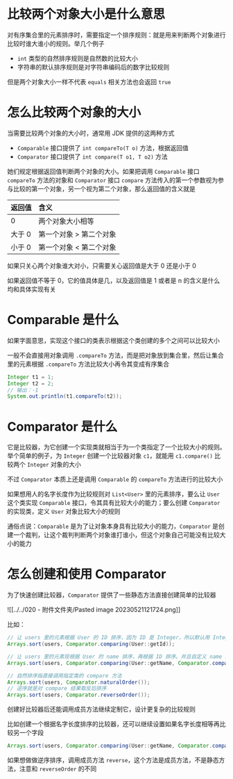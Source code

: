 
# 比较两个对象大小是什么意思

对有序集合里的元素排序时，需要指定一个排序规则：就是用来判断两个对象进行比较时谁大谁小的规则。举几个例子

- `int` 类型的自然排序规则是自然数的比较大小
- 字符串的默认排序规则是对字符串编码后的数字比较规则

但是两个对象大小一样不代表 `equals` 相关方法也会返回 `true`


# 怎么比较两个对象的大小

当需要比较两个对象的大小时，通常用 JDK 提供的这两种方式

- `Comparable` 接口提供了 `int compareTo(T o)` 方法，根据返回值
- `Comparator` 接口提供了 `int compare(T o1, T o2)` 方法

她们规定根据返回值判断两个对象的大小。如果把调用 `Comparable` 接口 `compareTo` 方法的对象和 `Comparator` 接口 `compare` 方法传入的第一个参数视为参与比较的第一个对象，另一个视为第二个对象，那么返回值的含义就是

|返回值|含义|
|:--|:--|
|0|两个对象大小相等|
|大于 0|第一个对象 > 第二个对象 |
|小于 0|第一个对象 < 第二个对象|

如果只关心两个对象谁大对小，只需要关心返回值是大于 0 还是小于 0

如果返回值不等于 0，它的值具体是几，以及返回值是 1 或者是 n 的含义是什么均和具体实现有关


# Comparable 是什么

如果字面意思，实现这个接口的类表示根据这个类创建的多个之间可以比较大小

一般不会直接用对象调用 `.compareTo` 方法，而是把对象放到集合里，然后让集合里的元素根据 `.compareTo` 方法比较大小再令其变成有序集合

```java
Integer t1 = 1;  
Integer t2 = 2;  
// 输出：-1
System.out.println(t1.compareTo(t2));
```

# Comparator 是什么

它是比较器，为它创建一个实现类就相当于为一个类指定了一个比较大小的规则。举个简单的例子，为 `Integer` 创建一个比较器对象 `c1`，就能用 `c1.compare()` 比较两个 `Integer` 对象的大小

不过 `Comparator` 本质上还是调用 `Comparable` 的 `compareTo` 方法进行的比较大小

如果想用人的名字长度作为比较规则对 `List<User>` 里的元素排序，要么让 `User` 这个类实现 `Comparable` 接口，令其具有比较大小的能力；要么创建 `Comparator` 的实现类，定义 `User` 对象比较大小的规则

通俗点说：`Comparable` 是为了让对象本身具有比较大小的能力，`Comparator` 是创建一个裁判，让这个裁判判断两个对象谁打谁小，但这个对象自己可能没有比较大小的能力

# 怎么创建和使用 Comparator

为了快速创建比较器，`Comparator` 提供了一些静态方法直接创建简单的比较器

![[../../020 - 附件文件夹/Pasted image 20230521121724.png]]

比如：

```java
// 让 users 里的元素根据 User 的 ID 排序，因为 ID 是 Integer，所以默认用 Integer 的 compareTo 方法
Arrays.sort(users, Comparator.comparing(User::getId));

// 让 users 里的元素现根据 User 的 name 排序，再根据 ID 排序。并且自定义 name 的排序规则是根据 name 的长度排序
Arrays.sort(users, Comparator.comparing(User::getName, Comparator.comparingInt(String::length)));

```

```java
// 自然排序指直接调用指定类的 compare 方法
Arrays.sort(users, Comparator.naturalOrder());
// 逆序就是对 compare 结果取反后排序
Arrays.sort(users, Comparator.reverseOrder());
```

创建好比较器后还能调用成员方法继续定制它，设计更复杂的比较规则

比如创建一个根据名字长度排序的比较器，还可以继续设置如果名字长度相等再比较另一个字段

```java
Arrays.sort(users, Comparator.comparing(User::getName, Comparator.comparingInt(String::length)).thenComparing(User::getId));
```

如果想做做逆序排序，调用成员方法 `reverse`，这个方法是成员方法，不是静态方法，注意和 `reverseOrder` 的不同

